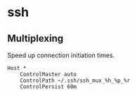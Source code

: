 # ssh

## Multiplexing

Speed up connection initiation times.

```
Host *
    ControlMaster auto
    ControlPath ~/.ssh/ssh_mux_%h_%p_%r
    ControlPersist 60m
```
